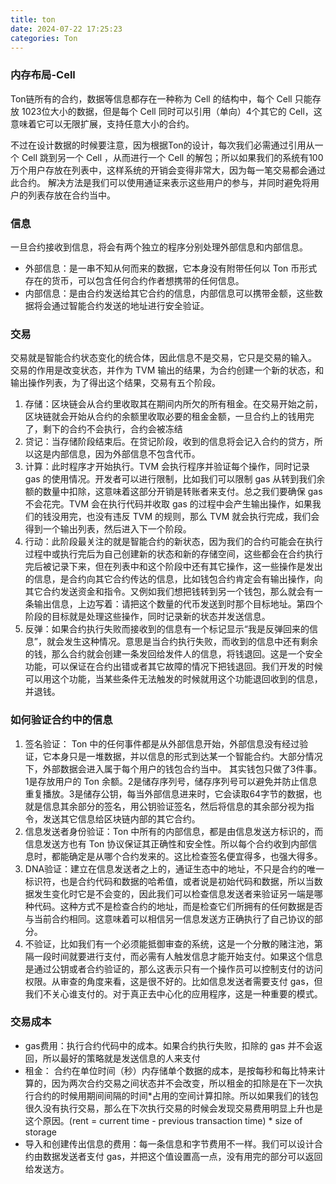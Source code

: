 ```yaml
---
title: ton
date: 2024-07-22 17:25:23
categories: Ton
---
```


### 内存布局-Cell

Ton链所有的合约，数据等信息都存在一种称为 Cell 的结构中，每个 Cell 只能存放 1023位大小的数据，但是每个 Cell 同时可以引用（单向）4个其它的 Cell，这意味着它可以无限扩展，支持任意大小的合约。

不过在设计数据的时候要注意，因为根据Ton的设计，每次我们必需通过引用从一个 Cell 跳到另一个 Cell ，从而进行一个 Cell 的解包；所以如果我们的系统有100万个用户存放在列表中，这样系统的开销会变得非常大，因为每一笔交易都会通过此合约。
解决方法是我们可以使用通证来表示这些用户的参与，并同时避免将用户的列表存放在合约当中。

### 信息
一旦合约接收到信息，将会有两个独立的程序分别处理外部信息和内部信息。
- 外部信息：是一串不知从何而来的数据，它本身没有附带任何以 Ton 币形式存在的货币，可以包含任何合约作者想携带的任何信息。
- 内部信息：是由合约发送给其它合约的信息，内部信息可以携带金额，这些数据将会通过智能合约发送的地址进行安全验证。

### 交易
交易就是智能合约状态变化的统合体，因此信息不是交易，它只是交易的输入。
交易的作用是改变状态，并作为 TVM 输出的结果，为合约创建一个新的状态，和输出操作列表，为了得出这个结果，交易有五个阶段。
1. 存储：区块链会从合约里收取其在期间内所欠的所有租金。在交易开始之前，区块链就会开始从合约的余额里收取必要的租金金额，一旦合约上的钱用完了，剩下的合约不会执行，合约会被冻结
2. 贷记：当存储阶段结束后。在贷记阶段，收到的信息将会记入合约的贷方，所以这是内部信息，因为外部信息不包含代币。
3. 计算：此时程序才开始执行。TVM 会执行程序并验证每个操作，同时记录 gas 的使用情况。开发者可以进行限制，比如我们可以限制 gas 从转到我们余额的数量中扣除，这意味着这部分开销是转账者来支付。总之我们要确保 gas 不会花完。TVM 会在执行代码并收取 gas 的过程中会产生输出操作，如果我们的钱没用完，也没有违反 TVM 的规则，那么 TVM 就会执行完成，我们会得到一个输出列表，然后进入下一个阶段。
4. 行动：此阶段最关注的就是智能合约的新状态，因为我们的合约可能会在执行过程中或执行完后为自己创建新的状态和新的存储空间，这些都会在合约执行完后被记录下来，但在列表中和这个阶段中还有其它操作，这一些操作是发出的信息，是合约向其它合约传达的信息，比如钱包合约肯定会有输出操作，向其它合约发送资金和指令。又例如我们想把钱转到另一个钱包，那么就会有一条输出信息，上边写着：请把这个数量的代币发送到时那个目标地址。第四个阶段的目标就是处理这些操作，同时记录新的状态并发送信息。
5. 反弹：如果合约执行失败而接收到的信息有一个标记显示“我是反弹回来的信息”，就会发生这种情况。意思是当合约执行失败，而收到的信息中还有剩余的钱，那么合约就会创建一条发回给发件人的信息，将钱退回。这是一个安全功能，可以保证在合约出错或者其它故障的情况下把钱退回。我们开发的时候可以用这个功能，当某些条件无法触发的时候就用这个功能退回收到的信息，并退钱。

### 如何验证合约中的信息
1. 签名验证：  Ton 中的任何事件都是从外部信息开始，外部信息没有经过验证，它本身只是一堆数据，并以信息的形式到达某一个智能合约。大部分情况下，外部数据会进入属于每个用户的钱包合约当中。
其实钱包只做了3件事。1是存放用户的 Ton 余额。2是储存序列号，储存序列号可以避免并防止信息重复播放。3是储存公钥，每当外部信息进来时，它会读取64字节的数据，也就是信息其余部分的签名，用公钥验证签名，然后将信息的其余部分视为指令，发送其它信息给区块链内部的其它合约。
2. 信息发送者身份验证：Ton 中所有的内部信息，都是由信息发送方标识的，而信息发送方也有 Ton 协议保证其正确性和安全性。所以每个合约收到内部信息时，都能确定是从哪个合约发来的。这比检查签名便宜得多，也强大得多。
3. DNA验证：建立在信息发送者之上的，通证生态中的地址，不只是合约的唯一标识符，也是合约代码和数据的哈希值，或者说是初始代码和数据，所以当数据发生变化时它是不会变的，因此我们可以检查信息发送者来验证另一端是哪种代码。这种方式不是检查合约的地址，而是检查它们所拥有的任何数据是否与当前合约相同。这意味着可以相信另一信息发送方正确执行了自己协议的部分。
4. 不验证，比如我们有一个必须能抵御审查的系统，这是一个分散的赌注池，第隔一段时间就要进行支付，而必需有人触发信息才能开始支付。如果这个信息是通过公钥或者合约验证的，那么这表示只有一个操作员可以控制支付的访问权限。从审查的角度来看，这是很不好的。比如信息发送者需要支付 gas，但我们不关心谁支付的。对于真正去中心化的应用程序，这是一种重要的模式。

### 交易成本
- gas费用：执行合约代码中的成本。如果合约执行失败，扣除的 gas 并不会返回，所以最好的策略就是发送信息的人来支付
- 租金： 合约在单位时间（秒）内存储单个数据的成本，是按每秒和每比特来计算的，因为两次合约交易之间状态并不会改变，所以租金的扣除是在下一次执行合约的时候用期间间隔的时间*占用的空间计算扣除。所以如果我们的钱包很久没有执行交易，那么在下次执行交易的时候会发现交易费用明显上升也是这个原因。(rent = current time - previous transaction time) * size of storage
- 导入和创建传出信息的费用：每一条信息和字节费用不一样。我们可以设计合约由数据发送者支付 gas，并把这个值设置高一点，没有用完的部分可以返回给发送方。
